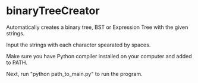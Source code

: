 # binaryTreeCreator
Automatically creates a binary tree, BST or Expression Tree with the given strings.

Input the strings with each character spearated by spaces.

Make sure you have Python compiler installed on your computer and added to PATH.

Next, run "python path_to_main.py" to run the program.
